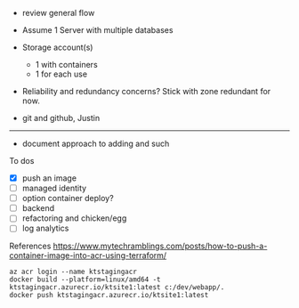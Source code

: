 - review general flow
- Assume 1 Server with multiple databases
- Storage account(s)
    - 1 with containers
    - 1 for each use
- Reliability and redundancy concerns? Stick with zone redundant for now.

- git and github, Justin

--- 

- document approach to adding and such

To dos
- [x] push an image
- [ ] managed identity
- [ ] option container deploy?
- [ ] backend
- [ ] refactoring and chicken/egg
- [ ] log analytics

References
https://www.mytechramblings.com/posts/how-to-push-a-container-image-into-acr-using-terraform/


```
az acr login --name ktstagingacr
docker build --platform=linux/amd64 -t ktstagingacr.azurecr.io/ktsite1:latest c:/dev/webapp/.      
docker push ktstagingacr.azurecr.io/ktsite1:latest
```
